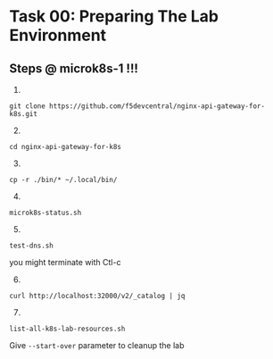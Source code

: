 # Task 00: Preparing The Lab Environment

## Steps @ microk8s-1 !!!

1.
```
git clone https://github.com/f5devcentral/nginx-api-gateway-for-k8s.git
```

2.
```
cd nginx-api-gateway-for-k8s
```

3.
```
cp -r ./bin/* ~/.local/bin/
```

4.
```
microk8s-status.sh
```

5.
```
test-dns.sh
```
you might terminate with Ctl-c

6.
```
curl http://localhost:32000/v2/_catalog | jq
```

7.
```
list-all-k8s-lab-resources.sh
```
Give `--start-over` parameter to cleanup the lab
